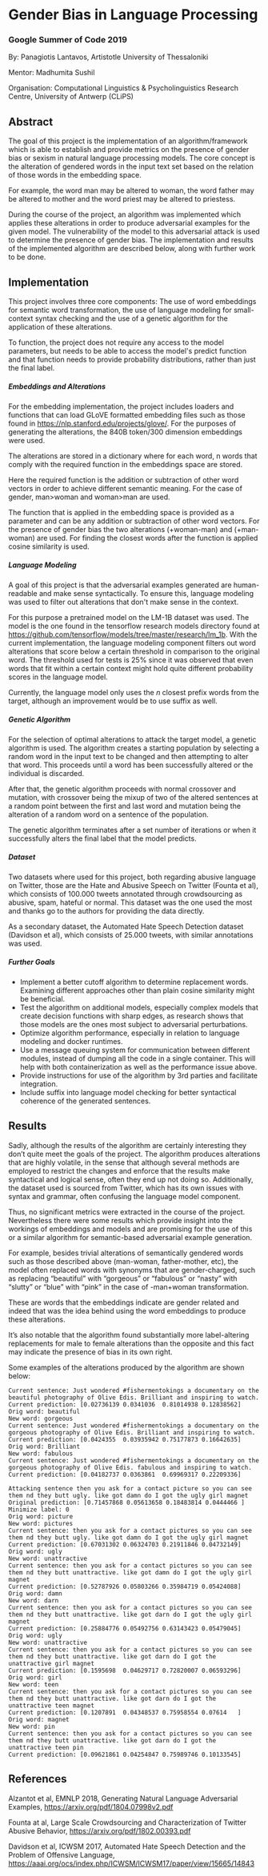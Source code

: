 # Gender Bias in Language Processing 
### Google Summer of Code 2019

By: Panagiotis Lantavos, Artistotle University of Thessaloniki

Mentor: Madhumita Sushil

Organisation: Computational Linguistics & Psycholinguistics Research Centre, University of Antwerp (CLiPS)

## Abstract

The goal of this project is the implementation of an algorithm/framework which is able to establish and provide metrics on the presence of gender bias or sexism in natural language processing models. The core concept is the alteration of gendered words in the input text set based on the relation of those words in the embedding space.

For example, the word man may be altered to woman, the word father may be altered to mother and the word priest may be altered to priestess.

During the course of the project, an algorithm was implemented which applies these alterations in order to produce adversarial examples for the given model. The vulnerability of the model to this adversarial attack is used to determine the presence of gender bias. The implementation and results of the implemented algorithm are described below, along with further work to be done.

## Implementation

This project involves three core components: The use of word embeddings for semantic word transformation, the use of language modeling for small-context syntax checking and the use of a genetic algorithm for the application of these alterations. 

To function, the project does not require any access to the model parameters, but needs to be able to access the model's predict function and that function needs to provide probability distributions, rather than just the final label.

##### Embeddings and Alterations

For the embedding implementation, the project includes loaders and functions that can load GLoVE formatted embedding files such as those found in https://nlp.stanford.edu/projects/glove/. For the purposes of generating the alterations, the 840B token/300  dimension embeddings were used. 

The alterations are stored in a dictionary where for each word, n words that comply with the required function in the embeddings space are stored. 

Here the required function is the addition or subtraction of other word vectors in order to achieve different semantic meaning. For the case of gender, man>woman and woman>man are used.

The function that is applied in the embedding space is provided as a parameter and can be any addition or subtraction of other word vectors. For the presence of gender bias the two alterations (+woman-man) and (+man-woman) are used. For finding the closest words after the function is applied cosine similarity is used.

##### Language Modeling

A goal of this project is that the adversarial examples generated are human-readable and make sense syntactically. To ensure this, language modeling was used to filter out alterations that don't make sense in the context.

For this purpose a pretrained model on the LM-1B dataset was used. The model is the one found in the tensorflow research models directory found at https://github.com/tensorflow/models/tree/master/research/lm_1b. With the current implementation, the language modeling component filters out word alterations that score below a certain threshold in comparison to the original word. The threshold used for tests is 25% since it was observed that even words that fit within a certain context might hold quite different probability scores in the language model.

Currently, the language model only uses the *n* closest prefix words from the target, although an improvement would be to use suffix as well. 

##### Genetic Algorithm

For the selection of optimal alterations to attack the target model, a genetic algorithm is used. The algorithm creates a starting population by selecting a random word in the input text to be changed and then attempting to alter that word. This proceeds until a word has been successfully altered or the individual is discarded. 

After that, the genetic algorithm proceeds with normal crossover and mutation, with crossover being the mixup of two of the altered sentences at a random point between the first and last word and mutation being the alteration of a random word on a sentence of the population.

The genetic algorithm terminates after a set number of iterations or when it successfully alters the final label that the model predicts.

##### Dataset

Two datasets where used for this project, both regarding abusive language on Twitter, those are the Hate and Abusive Speech on Twitter (Founta et al), which consists of 100.000 tweets annotated through crowdsourcing as abusive, spam, hateful or normal. This dataset was the one used the most and thanks go to the authors for providing the data directly. 

As a secondary dataset, the Automated Hate Speech Detection dataset (Davidson et al), which consists of 25.000 tweets, with similar annotations was used.


##### Further Goals

* Implement a better cutoff algorithm to determine replacement words. Examining different approaches other than plain cosine similarity might be beneficial.
* Test the algorithm on additional models, especially complex models that create decision functions with sharp edges, as research shows that those models are the ones most subject to adversarial perturbations.
* Optimize algorithm performance, especially in relation to language modeling and docker runtimes.
* Use a message queuing system for communication between different modules, instead of dumping all the code in a single container. This will help with both containerization as well as the performance issue above. 
* Provide instructions for use of the algorithm by 3rd parties and facilitate integration.
* Include suffix into language model checking for better syntactical coherence of the generated sentences.

## Results

Sadly, although the results of the algorithm are certainly interesting they don’t quite meet the goals of the project. The algorithm produces alterations that are highly volatile, in the sense that although several methods are employed to restrict the changes and enforce that the results make syntactical and logical sense, often they end up not doing so. Additionally, the dataset used is sourced from Twitter, which has its own issues with syntax and grammar, often confusing the language model component. 

Thus, no significant metrics were extracted in the course of the project. Nevertheless there were some results which provide insight into the workings of embeddings and models and are promising for the use of this or a similar algorithm for semantic-based adversarial example generation. 

For example, besides trivial alterations of semantically gendered words such as those described above (man-woman, father-mother, etc), the model often replaced words with synonyms that are gender-charged, such as replacing “beautiful” with “gorgeous” or “fabulous” or “nasty” with “slutty” or “blue” with “pink” in the case of -man+woman transformation. 

These are words that the embeddings indicate are gender related and indeed that was the idea behind using the word embeddings to produce these alterations.

It’s also notable that the algorithm found substantially more label-altering replacements for male to female alterations than the opposite and this fact may indicate the presence of bias in its own right.

Some examples of the alterations produced by the algorithm are shown below: 
```
Current sentence: Just wondered #fishermentokings a documentary on the beautiful photography of Olive Edis. Brilliant and inspiring to watch.
Current prediction: [0.02736139 0.0341036  0.81014938 0.12838562]
Orig word: beautiful
New word: gorgeous
Current sentence: Just wondered #fishermentokings a documentary on the gorgeous photography of Olive Edis. Brilliant and inspiring to watch.
Current prediction: [0.0424355  0.03935942 0.75177873 0.16642635]
Orig word: Brilliant
New word: fabulous
Current sentence: Just wondered #fishermentokings a documentary on the gorgeous photography of Olive Edis. fabulous and inspiring to watch.
Current prediction: [0.04182737 0.0363861  0.69969317 0.22209336]
```
```
Attacking sentence then you ask for a contact picture so you can see them nd they butt ugly. like got damn do I got the ugly girl magnet
Original prediction: [0.71457868 0.05613658 0.18483814 0.0444466 ]
Minimize label: 0
Orig word: picture
New word: pictures
Current sentence: then you ask for a contact pictures so you can see them nd they butt ugly. like got damn do I got the ugly girl magnet
Current prediction: [0.67031302 0.06324703 0.21911846 0.04732149]
Orig word: ugly
New word: unattractive
Current sentence: then you ask for a contact pictures so you can see them nd they butt unattractive. like got damn do I got the ugly girl magnet
Current prediction: [0.52787926 0.05803266 0.35984719 0.05424088]
Orig word: damn
New word: darn
Current sentence: then you ask for a contact pictures so you can see them nd they butt unattractive. like got darn do I got the ugly girl magnet
Current prediction: [0.25884776 0.05492756 0.63143423 0.05479045]
Orig word: ugly
New word: unattractive
Current sentence: then you ask for a contact pictures so you can see them nd they butt unattractive. like got darn do I got the unattractive girl magnet
Current prediction: [0.1595698  0.04629717 0.72820007 0.06593296]
Orig word: girl
New word: teen
Current sentence: then you ask for a contact pictures so you can see them nd they butt unattractive. like got darn do I got the unattractive teen magnet
Current prediction: [0.1207891  0.04348537 0.75958554 0.07614   ]
Orig word: magnet
New word: pin
Current sentence: then you ask for a contact pictures so you can see them nd they butt unattractive. like got darn do I got the unattractive teen pin
Current prediction: [0.09621861 0.04254847 0.75989746 0.10133545]
```

## References

Alzantot et al, EMNLP 2018, Generating Natural Language Adversarial Examples, https://arxiv.org/pdf/1804.07998v2.pdf

Founta at al, Large Scale Crowdsourcing and Characterization of Twitter Abusive Behavior, https://arxiv.org/pdf/1802.00393.pdf

Davidson et al, ICWSM 2017, Automated Hate Speech Detection and the Problem of Offensive Language, https://aaai.org/ocs/index.php/ICWSM/ICWSM17/paper/view/15665/14843

